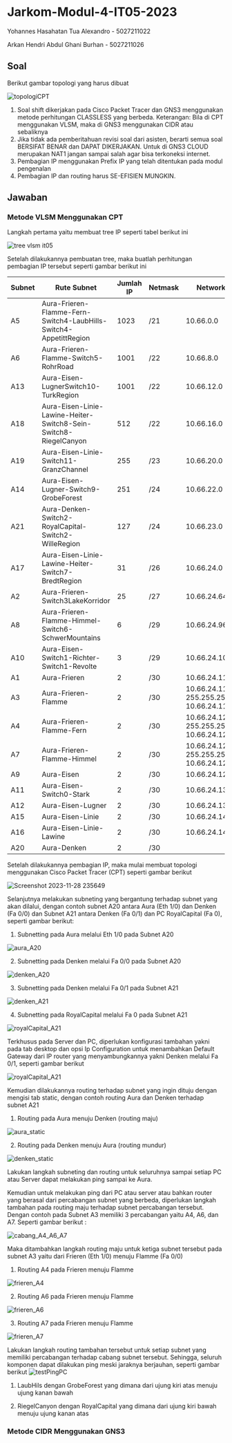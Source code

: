 # Jarkom-Modul-4-IT05-2023

Yohannes Hasahatan Tua Alexandro - 5027211022

Arkan Hendri Abdul Ghani Burhan - 5027211026

## Soal
Berikut gambar topologi yang harus dibuat

![topologiCPT](https://github.com/yohanneslex/Jarkom-Modul-4-IT05-2023/assets/50076171/8e67e3e5-9551-4460-8248-e2bbbb733117)


1. Soal shift dikerjakan pada Cisco Packet Tracer dan GNS3 menggunakan metode perhitungan CLASSLESS yang berbeda.
Keterangan: Bila di CPT menggunakan VLSM, maka di GNS3 menggunakan CIDR atau sebaliknya
2. Jika tidak ada pemberitahuan revisi soal dari asisten, berarti semua soal BERSIFAT BENAR dan DAPAT DIKERJAKAN.
Untuk di GNS3 CLOUD merupakan NAT1 jangan sampai salah agar bisa terkoneksi internet.
3. Pembagian IP menggunakan Prefix IP yang telah ditentukan pada modul pengenalan
4. Pembagian IP dan routing harus SE-EFISIEN MUNGKIN.

## Jawaban
### Metode VLSM Menggunakan CPT
Langkah pertama yaitu membuat tree IP seperti tabel berikut ini

![tree vlsm it05](https://github.com/yohanneslex/Jarkom-Modul-4-IT05-2023/assets/50076171/cea13981-9c82-4251-a0a1-d62273e35d34)


Setelah dilakukannya pembuatan tree, maka buatlah perhitungan pembagian IP tersebut seperti gambar berikut ini

|Subnet	  |Rute Subnet	|Jumlah IP  |	Netmask| Network ID | IP Netmask | Broadcast |
|---------|---------|---------|---------|---------|---------|---------|
|A5|Aura-Frieren-Flamme-Fern-Switch4-LaubHills-Switch4-AppetittRegion |1023| /21| 10.66.0.0	| 255.255.248.0	| 10.66.7.255|
|A6|Aura-Frieren-Flamme-Switch5-RohrRoad |1001|	/22| 10.66.8.0 |	255.255.252.0 |	10.66.11.255|
|A13|	Aura-Eisen-LugnerSwitch10-TurkRegion |1001|	/22| 10.66.12.0 |	255.255.252.0	| 10.66.15.255 |
|A18|Aura-Eisen-Linie-Lawine-Heiter-Switch8-Sein-Switch8-RiegelCanyon |512|	/22| 10.66.16.0 | 255.255.252.0 |	10.66.19.255|
|A19|	Aura-Eisen-Linie-Switch11-GranzChannel |255|	/23| 10.66.20.0	 | 255.255.254.0	| 10.66.21.255| 
|A14|	Aura-Eisen-Lugner-Switch9-GrobeForest |251|	/24| 10.66.22.0 |	255.255.255.0	| 10.66.22.255|
|A21|	Aura-Denken-Switch2-RoyalCapital-Switch2-WilleRegion |127|	/24| 10.66.23.0 |	255.255.255.0 |	10.66.23.255|
|A17|	Aura-Eisen-Linie-Lawine-Heiter-Switch7-BredtRegion |31|	/26| 10.66.24.0	| 255.255.255.192 |	10.66.24.63|
|A2|	Aura-Frieren-Switch3LakeKorridor |25|	/27| 10.66.24.64	| 255.255.255.224 |	10.66.24.95|
|A8|	Aura-Frieren-Flamme-Himmel-Switch6-SchwerMountains |6|	/29| 10.66.24.96 |	255.255.255.248 |	10.66.24.103|
|A10|	Aura-Eisen-Switch1-Richter-Switch1-Revolte |3|	/29| 10.66.24.104 |	255.255.255.248 |	10.66.24.111|
|A1|	Aura-Frieren |2|	/30| 10.66.24.112	| 255.255.255.252 |	10.66.24.115|
|A3|	Aura-Frieren-Flamme	|2|	/30| 10.66.24.116	255.255.255.252	10.66.24.119|
|A4|	Aura-Frieren-Flamme-Fern	|2|	/30| 10.66.24.120	255.255.255.252	10.66.24.123|
|A7|	Aura-Frieren-Flamme-Himmel	|2|	/30| 10.66.24.124	255.255.255.252	10.66.24.127|
|A9|	Aura-Eisen	|2|	/30| 10.66.24.128	| 255.255.255.252	| 10.66.24.131|
|A11|	Aura-Eisen-Switch0-Stark	|2|	/30| 10.66.24.132 |	255.255.255.252	| 10.66.24.135|
|A12|	Aura-Eisen-Lugner	|2|	/30| 10.66.24.136 |	255.255.255.252	| 10.66.24.139|
|A15|	Aura-Eisen-Linie	|2|	/30| 10.66.24.140 |	255.255.255.252	| 10.66.24.143|
|A16|	Aura-Eisen-Linie-Lawine	|2|	/30| 10.66.24.144	| 255.255.255.252 |	10.66.24.147|
|A20|	Aura-Denken	|2|	/30| |10.66.24.148 |	255.255.255.252 |	10.66.24.151|

Setelah dilakukannya pembagian IP, maka mulai membuat topologi menggunakan Cisco Packet Tracer (CPT) seperti gambar berikut


![Screenshot 2023-11-28 235649](https://github.com/yohanneslex/Jarkom-Modul-4-IT05-2023/assets/50076171/9a7e761d-7b03-4301-8ce5-1c9bc3c81afa)

Selanjutnya melakukan subneting yang bergantung terhadap subnet yang akan dilalui, dengan contoh subnet A20 antara Aura (Eth 1/0) dan Denken (Fa 0/0) dan Subnet A21 antara Denken (Fa 0/1) dan PC RoyalCapital (Fa 0), seperti gambar berikut:

1. Subnetting pada Aura melalui Eth 1/0 pada Subnet A20

![aura_A20](https://github.com/yohanneslex/Jarkom-Modul-4-IT05-2023/assets/50076171/54f99ca5-b32c-4762-9d8c-f056774cd201)


2. Subnetting pada Denken melalui Fa 0/0 pada Subnet A20

![denken_A20](https://github.com/yohanneslex/Jarkom-Modul-4-IT05-2023/assets/50076171/bda89194-82c3-42b4-971a-e1d155bbc9a4)


3. Subnetting pada Denken melalui Fa 0/1 pada Subnet A21

![denken_A21](https://github.com/yohanneslex/Jarkom-Modul-4-IT05-2023/assets/50076171/159a57f3-6d91-492d-a69f-c8a68cb1c18e)


4. Subnetting pada RoyalCapital melalui Fa 0 pada Subnet A21

![royalCapital_A21](https://github.com/yohanneslex/Jarkom-Modul-4-IT05-2023/assets/50076171/30992326-fd9c-4b9b-804b-b2463ddc3e43)



Terkhusus pada Server dan PC, diperlukan konfigurasi tambahan yakni pada tab desktop dan opsi Ip Configuration untuk menambahkan Default Gateway dari IP router yang menyambungkannya yakni Denken melalui Fa 0/1, seperti gambar berikut

![royalCapital_A21](https://github.com/yohanneslex/Jarkom-Modul-4-IT05-2023/assets/50076171/381bbae9-6f7f-4d0e-86ce-ed68490b0930)



Kemudian dilakukannya routing  terhadap subnet yang ingin dituju dengan mengisi tab static, dengan contoh routing Aura dan Denken terhadap subnet A21

1. Routing pada Aura menuju Denken (routing maju)

![aura_static](https://github.com/yohanneslex/Jarkom-Modul-4-IT05-2023/assets/50076171/5ed29f82-2d6f-4e2d-81ad-21de33203e5b)



2. Routing pada Denken menuju Aura (routing mundur)

![denken_static](https://github.com/yohanneslex/Jarkom-Modul-4-IT05-2023/assets/50076171/56d398e4-66cb-41c7-a700-efdb81bb8aea)



Lakukan langkah subneting dan routing untuk seluruhnya sampai setiap PC atau Server dapat melakukan ping sampai ke Aura.


Kemudian untuk melakukan ping dari PC atau server atau bahkan router yang berasal dari percabangan subnet yang berbeda, diperlukan langkah tambahan pada routing maju terhadap subnet percabangan tersebut. Dengan contoh pada Subnet A3 memiliki 3 percabangan yaitu A4, A6, dan A7. Seperti gambar berikut :

![cabang_A4_A6_A7](https://github.com/yohanneslex/Jarkom-Modul-4-IT05-2023/assets/50076171/cb7aa1b6-7f63-4ef0-afaf-4651c262ca45)

Maka ditambahkan langkah routing maju untuk ketiga subnet tersebut pada subnet A3 yaitu dari Frieren (Eth 1/0) menuju Flamme (Fa 0/0)

1. Routing A4 pada Frieren menuju Flamme

![frieren_A4](https://github.com/yohanneslex/Jarkom-Modul-4-IT05-2023/assets/50076171/b4ef3c3a-22a4-47c8-95dd-fcecf2481232)


2. Routing A6 pada Frieren menuju Flamme

![frieren_A6](https://github.com/yohanneslex/Jarkom-Modul-4-IT05-2023/assets/50076171/d26e238c-08c8-4d83-816f-537ef50ac690)


3. Routing A7 pada Frieren menuju Flamme

![frieren_A7](https://github.com/yohanneslex/Jarkom-Modul-4-IT05-2023/assets/50076171/f0529979-7a08-41ae-9f27-d6cdb63676e4)



Lakukan langkah routing tambahan tersebut untuk setiap subnet yang memiliki percabangan terhadap cabang subnet tersebut. Sehingga, seluruh komponen dapat dilakukan ping meski jaraknya berjauhan, seperti gambar berikut
![testPingPC](https://github.com/yohanneslex/Jarkom-Modul-4-IT05-2023/assets/50076171/b68d6b35-c816-43fe-82e2-52ed83c988f0)


1. LaubHils dengan GrobeForest yang dimana dari ujung kiri atas menuju ujung kanan bawah

2. RiegelCanyon dengan RoyalCapital yang dimana dari ujung kiri bawah menuju ujung kanan atas





### Metode CIDR Menggunakan GNS3
